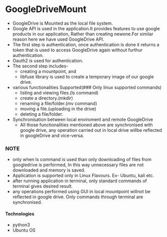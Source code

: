 # GoogleDriveMount
- GoogleDrive is Mounted as the local file system.
-  Google API is used in the application.It provides features to use google products in our application, Rather than creating newone.For similar reason here we have used GoogleDrive API.
- The first step is authentication, once authentication is done it returns a token that is used to access GoogleDrive again        without furthur authentication.
- Oauth2 is used for authentication.
- The second step includes- 
  - creating a mountpoint, and
  - libfuse library is used to create a temporary image of our google drive.
- various functionalities Supported(### Only linux supported commands)
  - listing and viewing files.(ls command)
  - create a directory.(mkdir)
  - renaming a file/folder.(mv command)
  - moving a file.(uploading in the drive)
  - deleting a file/folder.
- Synchronisation between local enviroment and remote GoogleDrive
  - All those functionalities mentioned above are synchronised with google drive, any operation carried out in local drive willbe reflected in googleDrive and vice-versa.
   
### NOTE
- only when ls command is used than only downloading of files from googledrive is performed, In this way unnecessary files are  not downloaded and memory is saved.
- Application is supported only in Linux Flavours. Ex- Ubuntu, kali etc.
- after running application in terminal, only standard commands of terminal gives desired result.
- any operations performed using GUI in local mountpoint willnot be reflected in google drive. Only commands through terminal are synchronised.
#### Technologies
- python3
- Ubuntu OS
